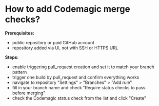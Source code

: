 # How to add Codemagic merge checks?

**Prerequisites:**
* public repository or paid GitHub account
* repository added via UI, not with SSH or HTTPS URL

**Steps:**
* enable triggering pull_request creation and set it to match your branch pattern
* trigger one build by pull_request and confirm everything works
* navigate to repository "Settings" > "Branches" > "Add rule"
* fill in your branch name and check "Require status checks to pass before merging"
* check the Codemagic status check from the list and click "Create"



